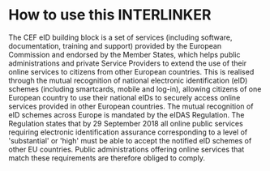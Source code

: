 # How to use this INTERLINKER
The CEF eID building block is a set of services (including software, documentation, training and support) provided by the European Commission and endorsed by the Member States, which helps public administrations and private Service Providers to extend the use of their online services to citizens from other European countries. This is realised through the mutual recognition of national electronic identification (eID) schemes (including smartcards, mobile and log-in), allowing citizens of one European country to use their national eIDs to securely access online services provided in other European countries. The mutual recognition of eID schemes across Europe is mandated by the eIDAS Regulation. The Regulation states that by 29 September 2018 all online public services requiring electronic identification  assurance  corresponding to a level of 'substantial' or 'high' must be able to accept the  notified  eID schemes of other EU countries. Public administrations offering online services that match these requirements are therefore obliged to comply.